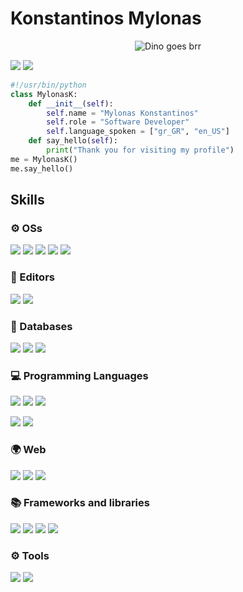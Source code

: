 <h1> Konstantinos Mylonas </h1>

<p width ="200px" align="center">
  <img  src="https://storage.googleapis.com/gweb-uniblog-publish-prod/original_images/Dino_non-birthday_version.gif" alt="Dino goes brr" />
</p>

![](https://github-readme-stats.vercel.app/api/top-langs/?username=KonstantinosMy&theme=blue-green)
![](https://github-readme-stats.vercel.app/api?username=KonstantinosMy&theme=blue-green)
```python
#!/usr/bin/python
class MylonasK:
    def __init__(self):
        self.name = "Mylonas Konstantinos"
        self.role = "Software Developer"
        self.language_spoken = ["gr_GR", "en_US"]
    def say_hello(self):
        print("Thank you for visiting my profile")
me = MylonasK()
me.say_hello()
```
## Skills

### ⚙ OSs
![]([https://img.shields.io/badge/Windows-0078D6.svg?logo=Windows&logoColor=black](https://img.shields.io/badge/Windows-0078D6?style=for-the-badge&logo=windows&logoColor=white))
![]([https://img.shields.io/badge/Ubuntu-E95420.svg?logo=Ubuntu&logoColor=black](https://img.shields.io/badge/Linux-FCC624?style=for-the-badge&logo=linux&logoColor=black))
![]([https://img.shields.io/badge/Kali-557C94.svg?logo=KaliLinux&logoColor=black](https://img.shields.io/badge/Kali_Linux-557C94?style=for-the-badge&logo=kali-linux&logoColor=white))
![]([https://img.shields.io/badge/Kali-557C94.svg?logo=KaliLinux&logoColor=black](https://img.shields.io/badge/Android-3DDC84?style=for-the-badge&logo=android&logoColor=white))
![](https://img.shields.io/badge/Ubuntu-E95420?style=for-the-badge&logo=ubuntu&logoColor=white)

### 📝 Editors
![](https://img.shields.io/badge/Visual_Studio-5C2D91?style=for-the-badge&logo=visual%20studio&logoColor=white)
![](https://img.shields.io/badge/Visual_Studio_Code-0078D4?style=for-the-badge&logo=visual%20studio%20code&logoColor=white)

### 📂 Databases
![](https://img.shields.io/badge/MySQL-00000F?style=for-the-badge&logo=mysql&logoColor=white)
![](https://img.shields.io/badge/MongoDB-4EA94B?style=for-the-badge&logo=mongodb&logoColor=white)
![](https://img.shields.io/badge/SQLite-07405E?style=for-the-badge&logo=sqlite&logoColor=white)

### 💻 Programming Languages
![](https://img.shields.io/badge/C%23-239120?style=for-the-badge&logo=c-sharp&logoColor=white)
![](https://img.shields.io/badge/Python-3776AB?style=for-the-badge&logo=python&logoColor=white)
![](https://img.shields.io/badge/JavaScript-F7DF1E?style=for-the-badge&logo=javascript&logoColor=black)

![](https://img.shields.io/badge/powershell-5391FE?style=for-the-badge&logo=powershell&logoColor=white)
![](https://img.shields.io/badge/Shell_Script-121011?style=for-the-badge&logo=gnu-bash&logoColor=white)

### 🌍 Web
![](https://img.shields.io/badge/HTML5-E34F26?style=for-the-badge&logo=html5&logoColor=white)
![](https://img.shields.io/badge/CSS3-1572B6?style=for-the-badge&logo=css3&logoColor=white)
![](https://img.shields.io/badge/Bootstrap-563D7C?style=for-the-badge&logo=bootstrap&logoColor=white)

### 📚 Frameworks and libraries
![](https://img.shields.io/badge/Unity-100000?style=for-the-badge&logo=unity&logoColor=white)
![](https://img.shields.io/badge/.NET-5C2D91?style=for-the-badge&logo=.net&logoColor=white)
![](https://img.shields.io/badge/Node.js-43853D?style=for-the-badge&logo=node.js&logoColor=white)
![](https://img.shields.io/badge/React-20232A?style=for-the-badge&logo=react&logoColor=61DAFB)

### ⚙️ Tools
![](https://img.shields.io/badge/GIT-E44C30?style=for-the-badge&logo=git&logoColor=white)
![](https://img.shields.io/badge/windows%20terminal-4D4D4D?style=for-the-badge&logo=windows%20terminal&logoColor=white)

